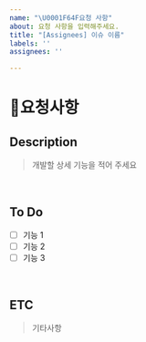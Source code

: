 ```yaml
---
name: "\U0001F64F요청 사항"
about: 요청 사항을 입력해주세요.
title: "[Assignees] 이슈 이름"
labels: ''
assignees: ''

---
```


# 🙏요청사항

## Description

> 개발할 상세 기능을 적어 주세요

<br>

## To Do

- [ ] 기능 1
- [ ] 기능 2
- [ ] 기능 3

<br>

## ETC

> 기타사항
